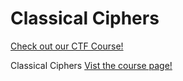 # Classical Ciphers

[Check out our CTF Course!](https://academy.hoppersroppers.org/mod/page/view.php?id=608)

Classical Ciphers
[Vist the course page!](https://academy.hoppersroppers.org/mod/page/view.php?id=608)
